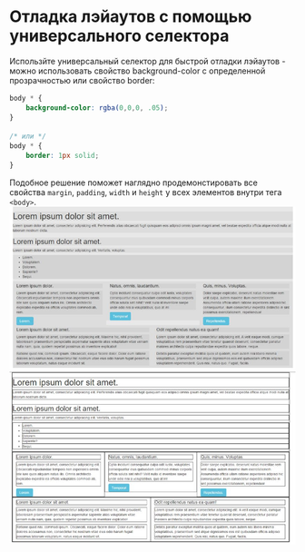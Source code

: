 # Отладка лэйаутов с помощью универсального селектора
Использйте универсальный селектор для быстрой отладки лэйаутов - можно использовать свойство background-color c определенной прозрачностью или свойство border:

```css
body * {
	background-color: rgba(0,0,0, .05);
}

/* или */
body * {
	border: 1px solid;
}
```
Подобное решение поможет наглядно продемонстировать все свойства `margin`, `padding`, `width` и `height` у всех элементов внутри тега `<body>`.
![Отладка лэйаутов](/images/layout_1.jpg)
![Отладка лэйаутов](/images/layout_2.jpg)